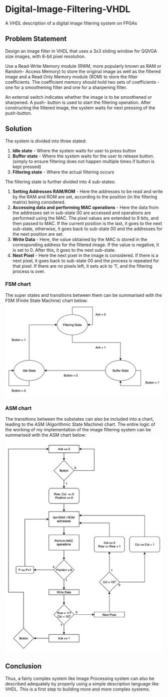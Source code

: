 # Digital-Image-Filtering-VHDL
A VHDL description of a digital image filtering system on FPGAs

## Problem Statement

Design an image filter in VHDL that uses a 3x3 sliding window for QQVGA size images, with 8-bit pixel resolution. 

Use a Read-Write Memory module (RWM, more popularly known as RAM or Random- Access Memory) to store the original image as well as the filtered image and a Read Only Memory module (ROM) to store the filter coefficients. The coefficient memory should hold two sets of coefficients - one for a smoothening filter and one for a sharpening filter.

An external switch indicates whether the image is to be smoothened or sharpened. A push- button is used to start the filtering operation. After constructing the filtered image, the system waits for next pressing of the push-button.


## Solution

The system is divided into three stated: 
1. **Idle state** - Where the system waits for user to press button 
2. **Buffer state** - Where the system waits for the user to release button. (simply to ensure filtering does not happen multiple times if button is kept pressed)
3. **Filtering state** - Where the actual filtering occurs

The filtering state is further divided into 4 sub-states:
1. **Setting Addresses RAM/ROM** - Here the addresses to be read and write by the RAM and ROM are set, according to the position (in the filtering matrix) being considered.
2. **Accessing data and performing MAC operations** - Here the data from the addresses set in sub-state 00 are accessed and operations are performed using the MAC. The pixel values are extended to 9 bits, and then passed to MAC. If the current position is the last, it goes to the next sub-state, otherwise, it goes back to sub-state 00 and the addresses for the next position are set.
3. **Write Data** - Here, the value obtained by the MAC is stored in the corresponding address for the filtered image. If the value is negative, it is set to 0. After this, it goes to the next sub-state.
4. **Next Pixel** - Here the next pixel in the image is considered. If there is a next pixel, it goes back to sub-state 00 and the process is repeated for that pixel. If there are no pixels left, it sets ack to ’1’, and the filtering process is over.

### FSM chart

The super states and transitions between them can be summarised with the FSM (Finite State Machine) chart below:
![FSM chart](solution/fsm.png)

### ASM chart

The transitions between the substates can also be included into a chart, leading to the ASM (Algorithmic State Machine) chart.
The entire logic of the working of my implementation of the image filtering system can be summarised with the ASM chart below:
![ASM chart](solution/asm.png)

## Conclusion

Thus, a fairly complex system like Image Processing system can also be described adequately by properly using a simple description language like VHDL. This is a first step to building more and more complex systems.
